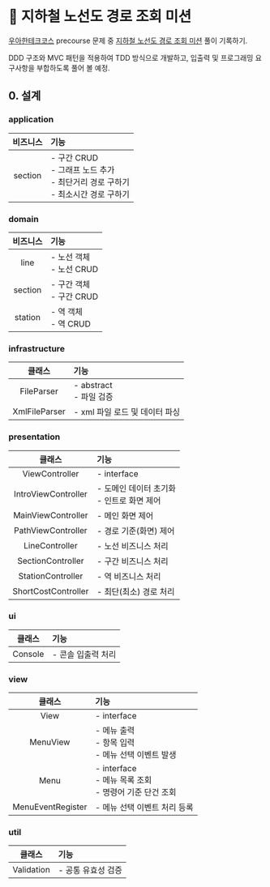 # 🧐 지하철 노선도 경로 조회 미션

[우아한테크코스](https://github.com/woowacourse) precourse 문제
중 [지하철 노선도 경로 조회 미션](https://github.com/woowacourse/java-subway-path-precourse) 풀이 기록하기.

DDD 구조와 MVC 패턴을 적용하여 TDD 방식으로 개발하고, 입출력 및 프로그래밍 요구사항을 부합하도록 풀어 볼 예정.

## 0. 설계

### application

|  비즈니스   | 기능                                                                |
|:-------:|:------------------------------------------------------------------|
| section | - 구간 CRUD<br/> - 그래프 노드 추가<br/> - 최단거리 경로 구하기 <br/> - 최소시간 경로 구하기 |

### domain

|  비즈니스   | 기능                     |
|:-------:|:-----------------------|
|  line   | - 노선 객체<br/> - 노선 CRUD |
| section | - 구간 객체<br/> - 구간 CRUD |
| station | - 역 객체<br/> - 역 CRUD   |

### infrastructure

|      클래스      | 기능                      |
|:-------------:|:------------------------|
|  FileParser   | - abstract<br/> - 파일 검증 |
| XmlFileParser | - xml 파일 로드 및 데이터 파싱    |

### presentation

|         클래스         | 기능                             |
|:-------------------:|:-------------------------------|
|   ViewController    | - interface                    |
| IntroViewController | - 도메인 데이터 초기화<br/> - 인트로 화면 제어 |
| MainViewController  | - 메인 화면 제어                     |
| PathViewController  | - 경로 기준(화면) 제어                 |
|   LineController    | - 노선 비즈니스 처리                   |
|  SectionController  | - 구간 비즈니스 처리                   |
|  StationController  | - 역 비즈니스 처리                    |
| ShortCostController | - 최단(최소) 경로 처리                 |

### ui

|   클래스   | 기능          |
|:-------:|:------------|
| Console | - 콘솔 입출력 처리 |

### view

|        클래스        | 기능                                              |
|:-----------------:|:------------------------------------------------|
|       View        | - interface                                     |
|     MenuView      | - 메뉴 출력<br/> - 항목 입력 <br/> - 메뉴 선택 이벤트 발생       |
|       Menu        | - interface<br/> - 메뉴 목록 조회<br/> - 명령어 기준 단건 조회 |
| MenuEventRegister | - 메뉴 선택 이벤트 처리 등록                               |

### util

|    클래스     | 기능          |
|:----------:|:------------|
| Validation | - 공통 유효성 검증 |